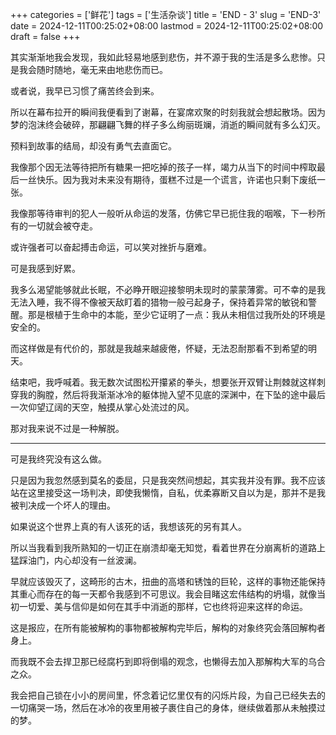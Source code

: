 +++
categories = ['鲜花']
tags = ['生活杂谈']
title = 'END - 3'
slug = 'END-3' 
date = 2024-12-11T00:25:02+08:00
lastmod = 2024-12-11T00:25:02+08:00
draft = false
+++

其实渐渐地我会发现，我如此轻易地感到悲伤，并不源于我的生活是多么悲惨。只是我会随时随地，毫无来由地悲伤而已。

或者说，我早已习惯了痛苦终会到来。

所以在幕布拉开的瞬间我便看到了谢幕，在宴席欢聚的时刻我就会想起散场。因为梦的泡沫终会破碎，那翩翩飞舞的样子多么绚丽斑斓，消逝的瞬间就有多么幻灭。

预料到故事的结局，却没有勇气去直面它。

我像那个因无法等待把所有糖果一把吃掉的孩子一样，竭力从当下的时间中榨取最后一丝快乐。因为我对未来没有期待，蛋糕不过是一个谎言，许诺也只剩下废纸一张。

我像那等待审判的犯人一般听从命运的发落，仿佛它早已扼住我的咽喉，下一秒所有的一切就会被夺走。

或许强者可以奋起搏击命运，可以笑对挫折与磨难。

可是我感到好累。

我多么渴望能够就此长眠，不必睁开眼迎接黎明未现时的蒙蒙薄雾。可不幸的是我无法入睡，我不得不像被天敌盯着的猎物一般弓起身子，保持着异常的敏锐和警醒。那是根植于生命中的本能，至少它证明了一点：我从未相信过我所处的环境是安全的。

而这样做是有代价的，那就是我越来越疲倦，怀疑，无法忍耐那看不到希望的明天。

结束吧，我呼喊着。我无数次试图松开攥紧的拳头，想要张开双臂让荆棘就这样刺穿我的胸膛，然后将我渐渐冰冷的躯体抛入望不见底的深渊中，在下坠的途中最后一次仰望辽阔的天空，触摸从掌心处流过的风。

那对我来说不过是一种解脱。

___

可是我终究没有这么做。

只是因为我忽然感到莫名的委屈，只是我突然间想起，其实我并没有罪。我不应该站在这里接受这一场判决，即使我懒惰，自私，优柔寡断又自以为是，那并不是我被判决成一个坏人的理由。

如果说这个世界上真的有人该死的话，我想该死的另有其人。

所以当我看到我所熟知的一切正在崩溃却毫无知觉，看着世界在分崩离析的道路上猛踩油门，内心却没有一丝波澜。

早就应该毁灭了，这畸形的古木，扭曲的高塔和锈蚀的巨轮，这样的事物还能保持其重心而存在的每一天都令我感到不可思议。我会目睹这宏伟结构的坍塌，就像当初一切爱、美与信仰是如何在其手中消逝的那样，它也终将迎来这样的命运。

这是报应，在所有能被解构的事物都被解构完毕后，解构的对象终究会落回解构者身上。

而我既不会去捍卫那已经腐朽到即将倒塌的观念，也懒得去加入那解构大军的乌合之众。

我会把自己锁在小小的房间里，怀念着记忆里仅有的闪烁片段，为自己已经失去的一切痛哭一场，然后在冰冷的夜里用被子裹住自己的身体，继续做着那从未触摸过的梦。









